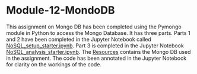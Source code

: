 # Module-12-MondoDB

This assignment on Mongo DB has been completed using the Pymongo module in Python to access the Mongo Database. It has three parts. Parts 1 and 2 have been completed in the Jupyter Notebook called [NoSQL_setup_starter.ipynb](NoSQL_setup_starter.ipynb). Part 3 is completed in the Jupyter Notebook [NoSQL_analysis_starter.ipynb](NoSQL_analysis_starter.ipynb). The [Resources](Resources) contains the Mongo DB used in the assignment. The code has been annotated in the Jupyter Notebook for clarity on the workings of the code.
